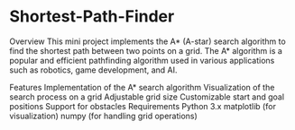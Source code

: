 # Shortest-Path-Finder
Overview This mini project implements the A* (A-star) search algorithm to find the shortest path between two points on a grid. The A* algorithm is a popular and efficient pathfinding algorithm used in various applications such as robotics, game development, and AI.

Features Implementation of the A* search algorithm Visualization of the search process on a grid Adjustable grid size Customizable start and goal positions Support for obstacles Requirements Python 3.x matplotlib (for visualization) numpy (for handling grid operations)
